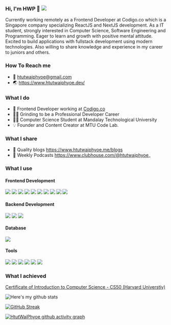 ### Hi, I'm HWP 🌻 ![](https://komarev.com/ghpvc/?username=htutwaiphyoe&color=5A43CB)

Currently working remotely as a Frontend Developer at Codigo.co which is a Singapore company specializing ReactJS and NextJS development. As a IT student, strongly interested in Computer Science, Software Engineering and Programming. Eager to learn and growth with positive mental attitude. Excited to build applications with fullstack development using modern technologies. Also willing to share knowledge and experience in my career to juniors and others.

### How To Reach me

- 💌 htutwaiphyoe@gmail.com
- 🌏 https://www.htutwaiphyoe.dev/

### What I do

- 💼 Frontend Developer working at [Codigo.co](https://www.codigo.co/)
- 👨‍💻 Grinding to be a Professional Developer Career
- 👨‍🎓 Computer Science Student at Mandalay Technological University
- 💡 Founder and Content Creator at MTU Code Lab.

### What I share

- 📝 Quality blogs https://www.htutwaiphyoe.me/blogs
- 💬 Weekly Podcasts https://www.clubhouse.com/@htutwaiphyoe_

### What I use

#### Frontend Development

[<img src="https://img.shields.io/badge/HTML5-E34F26?style=for-the-badge&logo=html5&logoColor=white" />]()
[<img src="https://img.shields.io/badge/CSS3-1572B6?style=for-the-badge&logo=css3&logoColor=white" />]()
[<img src="https://img.shields.io/badge/Sass-CC6699?style=for-the-badge&logo=sass&logoColor=white" />]()
[<img src="https://img.shields.io/badge/JavaScript-F7DF1E?style=for-the-badge&logo=javascript&logoColor=black" />]()
[<img src="https://img.shields.io/badge/TypeScript-007ACC?style=for-the-badge&logo=typescript&logoColor=white" />]()
[<img src="https://img.shields.io/badge/Material--UI-0081CB?style=for-the-badge&logo=material-ui&logoColor=white" />]()
[<img src="https://img.shields.io/badge/Tailwind_CSS-38B2AC?style=for-the-badge&logo=tailwind-css&logoColor=white" />]()
[<img src="https://img.shields.io/badge/React-20232A?style=for-the-badge&logo=react&logoColor=61DAFB" />]()
[<img src="https://img.shields.io/badge/Redux-593D88?style=for-the-badge&logo=redux&logoColor=white" />]()
[<img src="https://img.shields.io/badge/next.js-000000?style=for-the-badge&logo=next.js&logoColor=white" />]()

#### Backend Development

[<img src="https://img.shields.io/badge/Node.js-43853D?style=for-the-badge&logo=node.js&logoColor=white" />]()
[<img src="https://img.shields.io/badge/Express.js-000000?style=for-the-badge&logo=express&logoColor=white" />]()
[<img src="https://img.shields.io/badge/nestjs-%23E0234E.svg?style=for-the-badge&logo=nestjs&logoColor=white" />]()

#### Database

[<img src="https://img.shields.io/badge/MongoDB-4EA94B?style=for-the-badge&logo=mongodb&logoColor=white" />]()

#### Tools

[<img src="https://img.shields.io/badge/npm-CB3837?style=for-the-badge&logo=npm&logoColor=white" />]()
[<img src="https://img.shields.io/badge/Yarn-2C8EBB?style=for-the-badge&logo=yarn&logoColor=white" />]()
[<img src="https://img.shields.io/badge/Postman-FF6C37?style=for-the-badge&logo=Postman&logoColor=white" />]()
[<img src="https://img.shields.io/badge/Visual_Studio_Code-0078D4?style=for-the-badge&logo=visual%20studio%20code&logoColor=white" />]()
[<img src="https://img.shields.io/badge/GitHub-100000?style=for-the-badge&logo=github&logoColor=white" />]()
[<img src="https://img.shields.io/badge/Figma-F24E1E?style=for-the-badge&logo=figma&logoColor=white" />]()

### What I achieved

[Certificate of Introduction to Computer Science - CS50 (Harvard Universtiy)](https://github.com/htutwaiphyoe/CS50)

![Here's my github stats](https://github-readme-stats.vercel.app/api?username=htutwaiphyoe)

[![GitHub Streak](https://github-readme-streak-stats.herokuapp.com/?user=htutwaiphyoe)](https://git.io/streak-stats)

[![HtutWaiPhyoe github activity graph](https://activity-graph.herokuapp.com/graph?username=htutwaiphyoe&bg_color=f8f8f8&color=010101&line=8a2be2&point=24292e&area=false&hide_border=true)](https://github.com/ashutosh00710/github-readme-activity-graph)

